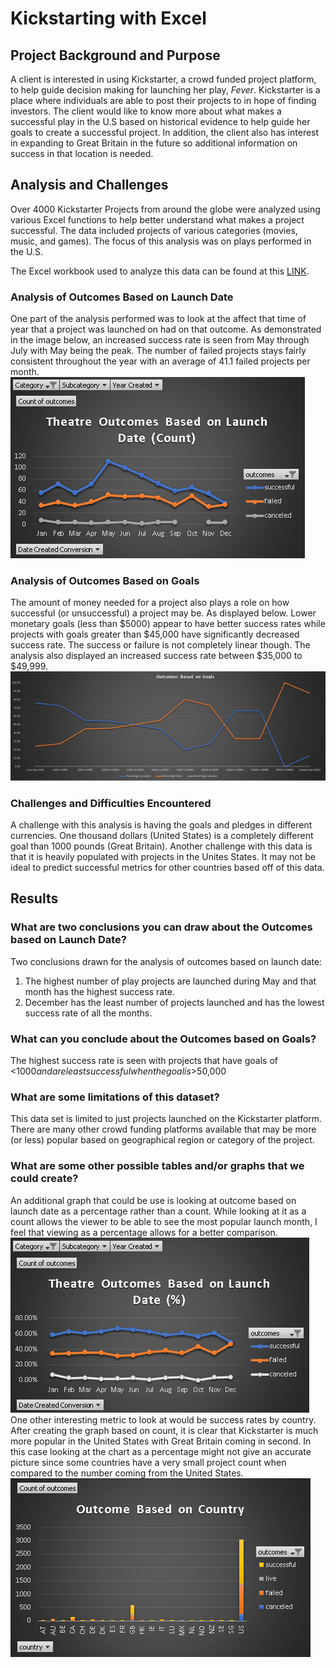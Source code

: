 # Kickstarting with Excel

## Project Background and Purpose

A client is interested in using Kickstarter, a crowd funded project platform, to help guide decision making for launching her play, *Fever*.  Kickstarter is a place where individuals are able to post their projects to in hope of finding investors.  The client would like to know more about what makes a successful play in the U.S based on historical evidence to help guide her goals to create a successful project.  In addition, the client also has interest in expanding to Great Britain in the future so additional information on success in that location is needed.


## Analysis and Challenges
Over 4000 Kickstarter Projects from around the globe were analyzed using various Excel functions to help better understand what makes a project successful.  The data included projects of various categories (movies, music, and games).  The focus of this analysis was on plays performed in the U.S. 

The Excel workbook used to analyze this data can be found at this [LINK](Kickstarter_Challenge20%Copy.zip). 

### Analysis of Outcomes Based on Launch Date
One part of the analysis performed was to look at the affect that time of year that a project was launched on had on that outcome.  As demonstrated in the image below,  an increased success rate is seen from May through July with May being the peak.  The number of failed projects stays fairly consistent throughout the year with an average of 41.1 failed projects per month. 
![Line graph of Outcomes by Launch Date in Theater Category](Images/Outcomes_vs_Launch_Count.png)


### Analysis of Outcomes Based on Goals
The amount of money needed for a project also plays a role on how successful (or unsuccessful) a project may be.  As displayed below.  Lower monetary goals (less than $5000) appear to have better success rates while projects with goals greater than $45,000 have significantly decreased success rate.  The success or failure is not completely linear though.  The analysis also displayed an increased success rate between $35,000 to $49,999.
![Line graph of Outcomes Based on Goals as a percentage](Images/Outcomes_vs_Goals.png)

### Challenges and Difficulties Encountered
A challenge with this analysis is having the goals and pledges in different currencies.  One thousand dollars (United States) is a completely different goal than 1000 pounds (Great Britain).  Another challenge with this data is that it is heavily populated with projects in the Unites States.  It may not be ideal to predict successful metrics for other countries based off of this data.  

## Results

### What are two conclusions you can draw about the Outcomes based on Launch Date?
Two conclusions drawn for the analysis of outcomes based on launch date:
1. The highest number of play projects are launched during May and that month has the highest success rate. 
2. December has the least number of projects launched and has the lowest success rate of all the months.  

### What can you conclude about the Outcomes based on Goals?
The highest success rate is seen with projects that have goals of <$1000 and are least successful when the goal is >$50,000

### What are some limitations of this dataset?
This data set is limited to just projects launched on the Kickstarter platform.  There are many other crowd funding platforms available that may be more (or less) popular based on geographical region or category of the project.   

### What are some other possible tables and/or graphs that we could create?
An additional graph that could be use is looking at outcome based on launch date as a percentage rather than a count.  While looking at it as a count allows the viewer to be able to see the most popular launch month, I feel that viewing as a percentage allows for a better comparison.  
![Outcomes based on launch date as a percentage](Images/Outcomes_vs_Launch_Percent.png)
One other interesting metric to look at would be success rates by country. After creating the graph based on count, it is clear that Kickstarter is much more popular in the United States with Great Britain coming in second.  In this case looking at the chart as a percentage might not give an accurate picture since some countries have a very small project count when compared to the number coming from the United States.  
![Outcomes based on Country](Images/Outcome_vs_Country.png)
